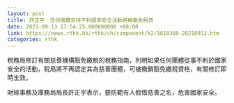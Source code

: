 ```yaml
---
layout: post
title: 許正宇：任何團體支持不利國家安全活動將被撤免稅資
date: 2021-09-13 17:54:25.000000000 +08:00
link: https://news.rthk.hk/rthk/ch/component/k2/1610360-20210913.htm
categories: rthk
---
```


稅務局修訂有關慈善機構豁免繳稅的稅務指南，列明如果任何團體從事不利於國家安全的活動，稅局將不再認定其為慈善團體，可被撤銷豁免繳稅資格，有關修訂即時生效。

財經事務及庫務局局長許正宇表示，要防範有人假借慈善之名，危害國家安全。
